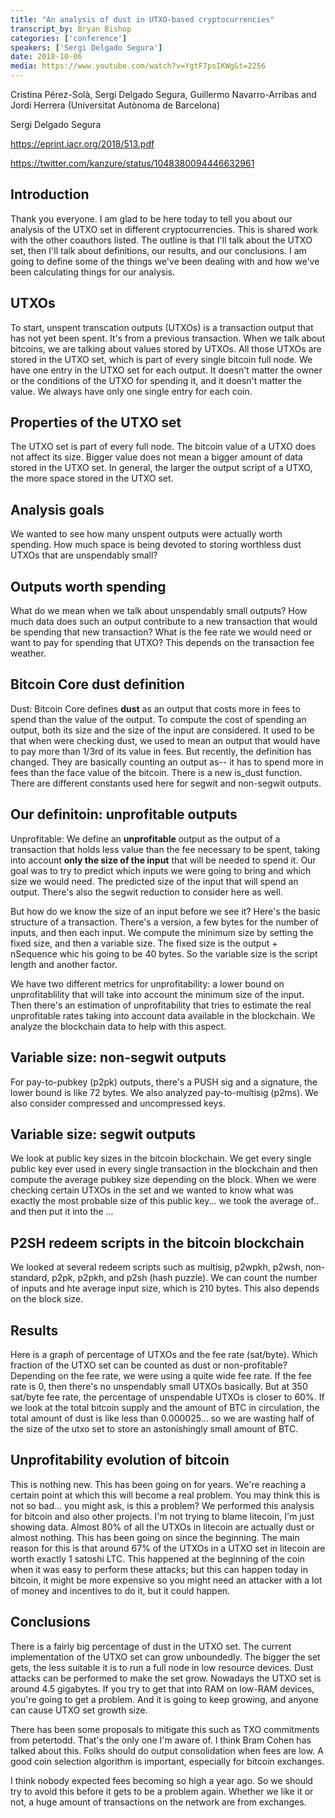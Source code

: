 ```yaml
---
title: "An analysis of dust in UTXO-based cryptocurrencies"
transcript_by: Bryan Bishop
categories: ['conference']
speakers: ['Sergi Delgado Segura']
date: 2018-10-06
media: https://www.youtube.com/watch?v=YgtF7psIKWg&t=2256
---
```

Cristina Pérez-Solà, Sergi Delgado Segura, Guillermo Navarro-Arribas and Jordi Herrera (Universitat Autònoma de Barcelona)

Sergi Delgado Segura

<https://eprint.iacr.org/2018/513.pdf>

<https://twitter.com/kanzure/status/1048380094446632961>

## Introduction

Thank you everyone. I am glad to be here today to tell you about our analysis of the UTXO set in different cryptocurrencies. This is shared work with the other coauthors listed. The outline is that I'll talk about the UTXO set, then I'll talk about definitions, our results, and our conclusions. I am going to define some of the things we've been dealing with and how we've been calculating things for our analysis.

## UTXOs

To start, unspent transcation outputs (UTXOs) is a transaction output that has not yet been spent. It's from a previous transaction. When we talk about bitcoins, we are talking about values stored by UTXOs. All those UTXOs are stored in the UTXO set, which is part of every single bitcoin full node. We have one entry in the UTXO set for each output. It doesn't matter the owner or the conditions of the UTXO for spending it, and it doesn't matter the value. We always have only one single entry for each coin.

## Properties of the UTXO set

The UTXO set is part of every full node. The bitcoin value of a UTXO does not affect its size. Bigger value does not mean a bigger amount of data stored in the UTXO set. In general, the larger the output script of a UTXO, the more space stored in the UTXO set.

## Analysis goals

We wanted to see how many unspent outputs were actually worth spending. How much space is being devoted to storing worthless dust UTXOs that are unspendably small?

## Outputs worth spending

What do we mean when we talk about unspendably small outputs? How much data does such an output contribute to a new transaction that would be spending that new transaction? What is the fee rate we would need or want to pay for spending that UTXO? This depends on the transaction fee weather.

## Bitcoin Core dust definition

Dust: Bitcoin Core defines **dust** as an output that costs more in fees to spend than the value of the output. To compute the cost of spending an output, both its size and the size of the input are considered. It used to be that when were checking dust, we used to mean an output that would have to pay more than 1/3rd of its value in fees. But recently, the definition has changed. They are basically counting an output as-- it has to spend more in fees than the face value of the bitcoin. There is a new is\_dust function. There are different constants used here for segwit and non-segwit outputs.

## Our definitoin: unprofitable outputs

Unprofitable: We define an **unprofitable** output as the output of a transaction that holds less value than the fee necessary to be spent, taking into account **only the size of the input** that will be needed to spend it. Our goal was to try to predict which inputs we were going to bring and which size we would need. The predicted size of the input that will spend an output. There's also the segwit reduction to consider here as well.

But how do we know the size of an input before we see it? Here's the basic structure of a transaction. There's a version, a few bytes for the number of inputs, and then each input. We compute the minimum size by setting the fixed size, and then a variable size. The fixed size is the output + nSequence whic his going to be 40 bytes. So the variable size is the script length and another factor.

We have two different metrics for unprofitability: a lower bound on unprofitablility that will take into account the minimum size of the input. Then there's an estimation of unprofitability that tries to estimate the real unprofitable rates taking into account data available in the blockchain. We analyze the blockchain data to help with this aspect.

## Variable size: non-segwit outputs

For pay-to-pubkey (p2pk) outputs, there's a PUSH sig and a signature, the lower bound is like 72 bytes. We also analyzed pay-to-multisig (p2ms). We also consider compressed and uncompressed keys.

## Variable size: segwit outputs

We look at public key sizes in the bitcoin blockchain. We get every single public key ever used in every single transaction in the blockchain and then compute the average pubkey size depending on the block. When we were checking certain UTXOs in the set and we wanted to know what was exactly the most probable size of this public key... we took the average of.. and then put it into the ...

## P2SH redeem scripts in the bitcoin blockchain

We looked at several redeem scripts such as multisig, p2wpkh, p2wsh, non-standard, p2pk, p2pkh, and p2sh (hash puzzle). We can count the number of inputs and hte average input size, which is 210 bytes. This also depends on the block size.

## Results

Here is a graph of percentage of UTXOs and the fee rate (sat/byte). Which fraction of the UTXO set can be counted as dust or non-profitable? Depending on the fee rate, we were using a quite wide fee rate. If the fee rate is 0, then there's no unspendably small UTXOs basically. But at 350 sat/byte fee rate, the percentage of unspendable UTXOs is closer to 60%. If we look at the total bitcoin supply and the amount of BTC in circulation, the total amount of dust is like less than 0.000025... so we are wasting half of the size of the utxo set to store an astonishingly small amount of BTC.

## Unprofitability evolution of bitcoin

This is nothing new. This has been going on for years. We're reaching a certain point at which this will become a real problem. You may think this is not so bad... you might ask, is this a problem? We performed this analysis for bitcoin and also other projects. I'm not trying to blame litecoin, I'm just showing data. Almost 80% of all the UTXOs in litecoin are actually dust or almost nothing. This has been going on since the beginning. The main reason for this is that around 67% of the UTXOs in a UTXO set in litecoin are worth exactly 1 satoshi LTC. This happened at the beginning of the coin when it was easy to perform these attacks; but this can happen today in bitcoin, it might be more expensive so you might need an attacker with a lot of money and incentives to do it, but it could happen.

## Conclusions

There is a fairly big percentage of dust in the UTXO set. The current implementation of the UTXO set can grow unboundedly. The bigger the set gets, the less suitable it is to run a full node in low resource devices. Dust attacks can be performed to make the set grow. Nowadays the UTXO set is around 4.5 gigabytes. If you try to get that into RAM on low-RAM devices, you're going to get a problem. And it is going to keep growing, and anyone can cause UTXO set growth size.

There has been some proposals to mitigate this such as TXO commitments from petertodd. That's the only one I'm aware of. I think Bram Cohen has talked about this. Folks should do output consolidation when fees are low. A good coin selection algorithm is important, especially for bitcoin exchanges.

I think nobody expected fees becoming so high a year ago. So we should try to avoid this before it gets to be a problem again. Whether we like it or not, a huge amount of transactions on the network are from exchanges.


